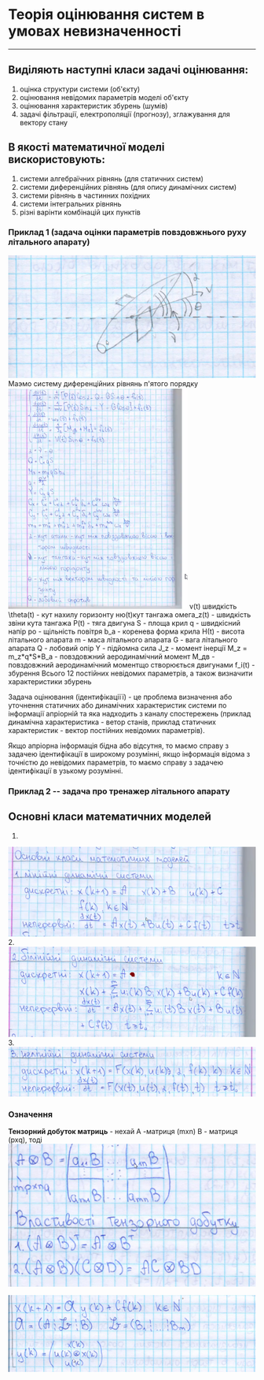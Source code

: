 # Теорія оцінювання систем в умовах невизначенності
----------

## Виділяють наступні класи задачі оцінювання:
1. оцінка структури системи (об'єкту)
2. оцінювання невідомих параметрів моделі об'єкту
3. оцінювання характеристик збурень (шумів)
4. задачі фільтрації, електрополяції (прогнозу), зглажування для вектору стану

## В якості математичної моделі вискористовують:
1. системи алгебраїчних рівнянь (для статичних систем)
2. системи диференційних рівнянь (для опису динамічних систем)
3. системи рівнянь в частинних похідних
4. системи інтегральних рівнянь
5. різні варінти комбінацій цих пунктів

### Приклад 1 (задача оцінки параметрів повздовжнього руху літального апарату)
<img src = "./2020-09-17_12-42.png">
Маэмо систему диференційних рівнянь п'ятого порядку
<img src = "./2020-09-17_13-03.png">
v(t) швидкість
\theta(t) - кут нахилу горизонту
ню(t)кут тангажа
омега_z(t) - швидкість звіни кута тангажа
P(t) - тяга двигуна
S - площа крил
q - швидкісний напір
ро - щільність повітря
b_a - коренева форма крила
Н(t) - висота літального апарата
m - маса літального апарата
G - вага літального апарата
Q - лобовий опір
Y - підйомна сила
J_z - момент інерції
M_z = m_z*q*S*B_a - повздовжний аеродинамічний момент
M_дв - повздовжний аеродинамічний моментщо створюється двигунами
f_i(t) - збурення
Всього 12 постійних невідомих параметрів, а також визначити характеристики збурень


Задача оцінювання (ідентифікаціїї) - це проблема визначення або уточнення статичних або динамічних характеристик системи по інформації апріорній та яка надходить з каналу спостережень (приклад динамічна характеристика - ветор станів, приклад статичних характеристик - вектор постійних невідомих параметрів).

Якщо апріорна інформація бідна або відсутня, то маємо справу з задачею ідентифікації в широкому розумінні, якщо інформація відома з точністю до невідомих параметрів, то маємо справу з задачею ідентифікації в узькому розумінні.

### Приклад 2 -- задача про тренажер літального апарату

## Основні класи математичних моделей
1. 
<img src = "./2020-09-17_13-26.png">
2.
<img src = "./2020-09-17_13-29.png">
3.
<img src = "./2020-09-17_13-37.png">

### Означення 
__Тензорний добуток матриць__ - нехай А -матриця (mxn) В - матриця (pxq), тоді
<img src = "./2020-09-17_13-33.png">

<img src = "./2020-09-17_13-36.png">
